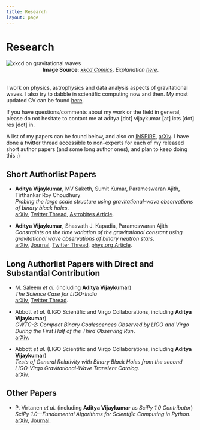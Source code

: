 ```yaml
---
title: Research
layout: page
---
```

# Research

<img src="https://imgs.xkcd.com/comics/gravitational_waves.png" alt="xkcd on gravitational waves">
<div style="text-align:center"><span><b>Image Source</b>: <a href="https://xkcd.com/1642/"><i>xkcd Comics</i></a>. <i>Explanation <a href="https://www.explainxkcd.com/wiki/index.php/1642:_Gravitational_Waves">here</a></i>.</span></div>

<br/>

I work on physics, astrophysics and data analysis aspects of gravitational waves. I also try to dabble in scientific computing now and then. My most updated CV can be found [here](https://github.com/adivijaykumar/resume/blob/master/resume.pdf).

If you have questions/comments about my work or the field in general, please do not hesitate to contact me at aditya [dot] vijaykumar [at] icts [dot] res [dot] in.

A list of my papers can be found below, and also on [INSPIRE](https://inspirehep.net/literature?sort=mostrecent&size=25&page=1&q=a%20A.Vijaykumar.1%20&ui-citation-summary=true), [arXiv](https://arxiv.org/a/vijaykumar_a_1.html). I have done a twitter thread accessible to non-experts for each of my released short author papers (and some long author ones), and plan to keep doing this :)

## Short Authorlist Papers

- **Aditya Vijaykumar**, MV Saketh, Sumit Kumar, Parameswaran Ajith, Tirthankar Roy Choudhury  
	*Probing the large scale structure using gravitational-wave observations of binary black holes*.  
	[arXiv](https://arxiv.org/abs/2005.01111), [Twitter Thread](https://twitter.com/alsogoesbyV/status/1257520110853476358), [Astrobites Article](https://astrobites.org/2020/05/07/binary-black-holes-tangled-up-in-the-cosmic-web/).

- **Aditya Vijaykumar**, Shasvath J. Kapadia, Parameswaran Ajith  
	*Constraints on the time variation of the gravitational constant using gravitational wave observations of binary neutron stars*.  
	[arXiv](https://arxiv.org/abs/2003.12832), [Journal](https://journals.aps.org/prl/abstract/10.1103/PhysRevLett.126.141104), [Twitter Thread](https://twitter.com/alsogoesbyV/status/1244833975920513024), [phys.org Article](https://phys.org/news/2021-05-constraints-variation-gravitational-constant.html).

## Long Authorlist Papers with Direct and Substantial Contribution

- M. Saleem *et al.* (including **Aditya Vijaykumar**)  
	*The Science Case for LIGO-India*  
	[arXiv](https://arxiv.org/abs/2105.01716), [Twitter Thread](https://twitter.com/alsogoesbyV/status/1390167066372501512?s=20).

- Abbott *et al.* (LIGO Scientific and Virgo Collaborations, including **Aditya Vijaykumar**)  
    *GWTC-2: Compact Binary Coalescences Observed by LIGO and Virgo During the First Half of the Third Observing Run*.  
    [arXiv](https://arxiv.org/abs/2010.14527).

- Abbott *et al.* (LIGO Scientific and Virgo Collaborations, including **Aditya Vijaykumar**)  
    *Tests of General Relativity with Binary Black Holes from the second LIGO-Virgo Gravitational-Wave Transient Catalog*.  
    [arXiv](https://arxiv.org/abs/2010.14529).

## Other Papers

- P. Virtanen *et al.* (including **Aditya Vijaykumar** as *SciPy 1.0 Contributor*)  
 	*SciPy 1.0--Fundamental Algorithms for Scientific Computing in Python*.  
	[arXiv](https://arxiv.org/abs/1907.10121), [Journal](https://www.nature.com/articles/s41592-019-0686-2).
